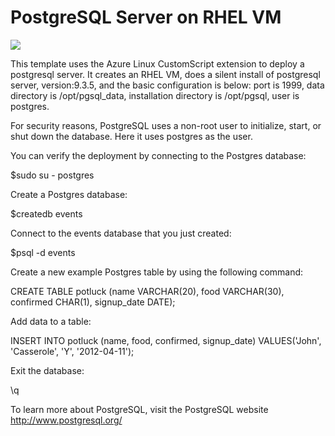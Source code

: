 # PostgreSQL Server on RHEL VM

<a href="https://portal.azure.com/#create/Microsoft.Template/uri/https%3A%2F%2Fraw.githubusercontent.com%2F251744647%2Fazure-quickstart-templates%2Fmaster%2Fpostgresql-standalone-server-rhel%2Fazuredeploy.json" target="_blank"><img src="http://azuredeploy.net/deploybutton.png"/></a>

This template uses the Azure Linux CustomScript extension to deploy a postgresql server. It creates an RHEL VM, does a silent install of postgresql server, version:9.3.5, and the basic configuration is below: port is 1999, data directory is /opt/pgsql_data, installation directory is /opt/pgsql, user is postgres.




For security reasons, PostgreSQL uses a non-root user to initialize, start, or shut down the database. Here it uses postgres as the user.

You can verify the deployment by connecting to the Postgres database:

$sudo su - postgres


Create a Postgres database:

$createdb events


Connect to the events database that you just created:

$psql -d events



Create a new example Postgres table by using the following command:

CREATE TABLE potluck (name VARCHAR(20), food VARCHAR(30),   confirmed CHAR(1), signup_date DATE);


Add data to a table:

INSERT INTO potluck (name, food, confirmed, signup_date) VALUES('John', 'Casserole', 'Y', '2012-04-11');


Exit the database:

\q


To learn more about PostgreSQL, visit the PostgreSQL website http://www.postgresql.org/


